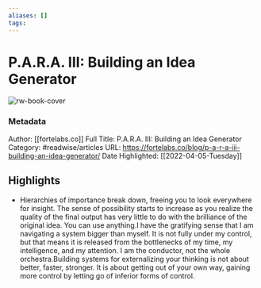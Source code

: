 ```yaml
---
aliases: []
tags:
---
```

# P.A.R.A. III: Building an Idea Generator

![rw-book-cover](https://readwise-assets.s3.amazonaws.com/static/images/article2.74d541386bbf.png)
### Metadata
Author: [[fortelabs.co]]
Full Title: P.A.R.A. III: Building an Idea Generator
Category: #readwise/articles
URL: https://fortelabs.co/blog/p-a-r-a-iii-building-an-idea-generator/
Date Highlighted: [[2022-04-05-Tuesday]]

## Highlights
- Hierarchies of importance break down, freeing you to look everywhere for insight. The sense of possibility starts to increase as you realize the quality of the final output has very little to do with the brilliance of the original idea. You can use anything.I have the gratifying sense that I am navigating a system bigger than myself. It is not fully under my control, but that means it is released from the bottlenecks of my time, my intelligence, and my attention. I am the conductor, not the whole orchestra.Building systems for externalizing your thinking is not about better, faster, stronger. It is about getting out of your own way, gaining more control by letting go of inferior forms of control.

